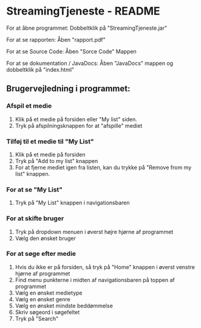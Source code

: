 # StreamingTjeneste - README

For at åbne programmet: Dobbeltklik på "StreamingTjeneste.jar"

For at se rapporten: Åben "rapport.pdf"

For at se Source Code: Åben "Sorce Code" Mappen

For at se dokumentation / JavaDocs: Åben "JavaDocs" mappen og dobbeltklik på "index.html"

## Brugervejledning i programmet:
### Afspil et medie
1. Klik på et medie på forsiden eller "My list" siden.
2. Tryk på afspilningsknappen for at "afspille" mediet

### Tilføj til et medie til "My List"
1. Klik på et medie på forsiden
2. Tryk på "Add to my list" knappen
3. For at fjerne mediet igen fra listen, kan du trykke på "Remove from my list" knappen.

### For at se "My List"
1. Tryk på "My List" knappen i navigationsbaren

### For at skifte bruger
1. Tryk på dropdown menuen i øverst højre hjørne af programmet
2. Vælg den ønsket bruger

### For at søge efter medie
1. Hvis du ikke er på forsiden, så tryk på "Home" knappen i øverst venstre hjørne af programmet
2. Find menu punkterne i midten af navigationsbaren på toppen af programmet
3. Vælg en ønsket medietype
4. Vælg en ønsket genre
5. Vælg en ønsket mindste beddømmelse
6. Skriv søgeord i søgefeltet
7. Tryk på "Search"
